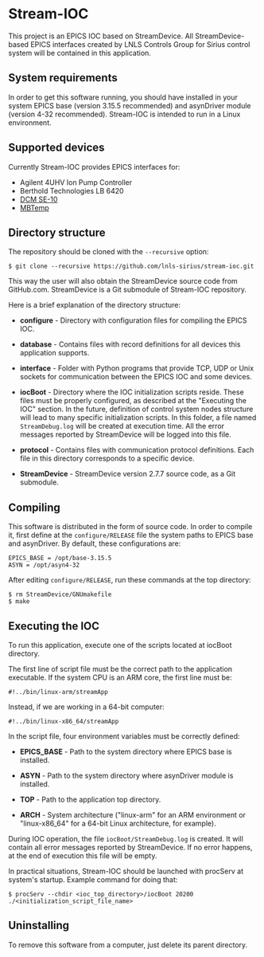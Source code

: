 # Stream-IOC

This project is an EPICS IOC based on StreamDevice. All StreamDevice-based EPICS interfaces created by LNLS Controls Group for Sirius control system will be contained in this application.

## System requirements

In order to get this software running, you should have installed in your system EPICS base (version 3.15.5 recommended) and asynDriver module (version 4-32 recommended). Stream-IOC is intended to run in a Linux environment.

## Supported devices

Currently Stream-IOC provides EPICS interfaces for:

* Agilent 4UHV Ion Pump Controller
* Berthold Technologies LB 6420
* [DCM SE-10](https://dcmtech.com.br/equipamentos-e-sistemas-para-monitorar-temperatura-e-umidade/se-10-monitor-de-ambientes-com-acionamento-de-cargas/)
* [MBTemp](https://wiki-sirius.lnls.br/mediawiki/index.php/CON:MBTemp)

## Directory structure

The repository should be cloned with the `--recursive` option:

```
$ git clone --recursive https://github.com/lnls-sirius/stream-ioc.git
```

This way the user will also obtain the StreamDevice source code from GitHub.com. StreamDevice is a Git submodule of Stream-IOC repository.

Here is a brief explanation of the directory structure:

* **configure** - Directory with configuration files for compiling the EPICS IOC.

* **database** - Contains files with record definitions for all devices this application supports.

* **interface** - Folder with Python programs that provide TCP, UDP or Unix sockets for communication between the EPICS IOC and some devices.

* **iocBoot** - Directory where the IOC initialization scripts reside. These files must be properly configured, as described at the "Executing the IOC" section. In the future, definition of control system nodes structure will lead to many specific initialization scripts. In this folder, a file named `StreamDebug.log` will be created at execution time. All the error messages reported by StreamDevice will be logged into this file.

* **protocol** - Contains files with communication protocol definitions. Each file in this directory corresponds to a specific device.

* **StreamDevice** - StreamDevice version 2.7.7 source code, as a Git submodule.

## Compiling

This software is distributed in the form of source code. In order to compile it, first define at the `configure/RELEASE` file the system paths to EPICS base and asynDriver. By default, these configurations are:

```
EPICS_BASE = /opt/base-3.15.5
ASYN = /opt/asyn4-32
```

After editing `configure/RELEASE`, run these commands at the top directory:

```
$ rm StreamDevice/GNUmakefile
$ make
```

## Executing the IOC

To run this application, execute one of the scripts located at iocBoot directory.

The first line of script file must be the correct path to the application executable. If the system CPU is an ARM core, the first line must be:

```
#!../bin/linux-arm/streamApp
```

Instead, if we are working in a 64-bit computer:

```
#!../bin/linux-x86_64/streamApp
```

In the script file, four environment variables must be correctly defined:

* **EPICS_BASE** - Path to the system directory where EPICS base is installed.

* **ASYN** - Path to the system directory where asynDriver module is installed.

* **TOP** - Path to the application top directory.

* **ARCH** - System architecture ("linux-arm" for an ARM environment or "linux-x86_64" for a 64-bit Linux architecture, for example).

During IOC operation, the file `iocBoot/StreamDebug.log` is created. It will contain all error messages reported by StreamDevice. If no error happens, at the end of execution this file will be empty.

In practical situations, Stream-IOC should be launched with procServ at system's startup. Example command for doing that:

```
$ procServ --chdir <ioc_top_directory>/iocBoot 20200 ./<initialization_script_file_name>
```

## Uninstalling

To remove this software from a computer, just delete its parent directory.
